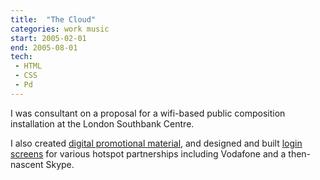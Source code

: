 ```yaml
---
title:  "The Cloud"
categories: work music
start: 2005-02-01
end: 2005-08-01
tech:
 - HTML
 - CSS
 - Pd
---
```


I was consultant on a proposal for a wifi-based public composition installation at the London Southbank Centre.

I also created <a href="#cloud-promo" class="lightbox">digital promotional material</a>, and designed and built <a href="#cloud-logins" class="lightbox">login screens</a> for various hotspot partnerships including Vodafone and a then-nascent Skype.

<div class="lightbox-content" id="cloud-promo">
  <img data-src="/image/cloud_flyer.png" alt="" />
  <img data-src="/image/cloud_landing_2.png" alt="" />
  <img data-src="/image/cloud_landing_3.png" alt="" />
  <img data-src="/image/cloud_herring_1.jpg" alt="" />
  <img data-src="/image/cloud_herring_2.jpg" alt="" />
</div>

<div class="lightbox-content" id="cloud-logins">
  <img data-src="/image/cloud_airtime_1.jpg" alt="" />
  <img data-src="/image/cloud_airtime_2.jpg" alt="" />
  <img data-src="/image/cloud_airtime_3.png" alt="" />
  <img data-src="/image/cloud_skype.png" alt="" />
</div>